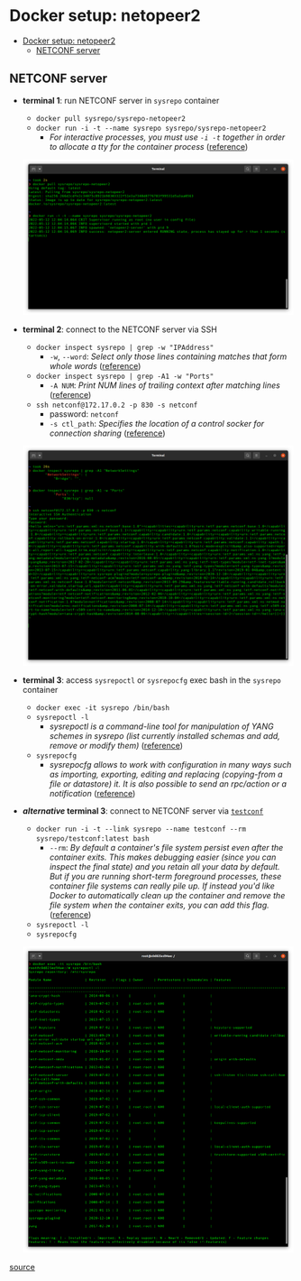 # Docker setup: netopeer2

- [Docker setup: netopeer2](#docker-setup-netopeer2)
  - [NETCONF server](#netconf-server)

## NETCONF server

- **terminal 1**: run NETCONF server in `sysrepo` container
  - `docker pull sysrepo/sysrepo-netopeer2`
  - `docker run -i -t --name sysrepo sysrepo/sysrepo-netopeer2`
    - _For interactive processes, you must use `-i -t` together in order to allocate a tty for the container process_ ([reference](https://docs.docker.com/engine/reference/run/#foreground))

  ![terminal-1](terminal-1.png)

- **terminal 2**: connect to the NETCONF server via SSH
  - `docker inspect sysrepo | grep -w "IPAddress"`
    - `-w`, `--word`: _Select only those lines containing matches that form whole words_ ([reference](https://linuxcommand.org/lc3_man_pages/grep1.html))
  - `docker inspect sysrepo | grep -A1 -w "Ports"`
    - `-A NUM`: _Print NUM lines of trailing context after matching lines_ ([reference](https://linuxcommand.org/lc3_man_pages/grep1.html))
  - `ssh netconf@172.17.0.2 -p 830 -s netconf`
    - password: `netconf`
    - `-s ctl_path`: _Specifies the location of a control socker for connection sharing_ ([reference](https://linux.die.net/man/1/ssh))

  ![terminal-2](terminal-2.png)

- **terminal 3**: access `sysrepoctl` or `sysrepocfg` exec bash in the `sysrepo` container
  - `docker exec -it sysrepo /bin/bash`
  - `sysrepoctl -l`
    - _sysrepoctl is a command-line tool for manipulation of YANG schemes in sysrepo (list currently installed schemas and add, remove or modify them)_ ([reference](https://manpages.debian.org/unstable/sysrepo/sysrepoctl.1.en.html))
  - `sysrepocfg`
    - _sysrepocfg allows to work with configuration in many ways such as importing, exporting, editing and replacing (copying-from a file or datastore) it. It is also possible to send an rpc/action or a notification_ ([reference](https://netopeer.liberouter.org/doc/sysrepo/libyang1/html/sysrepocfg.html))
- **_alternative_ terminal 3**: connect to NETCONF server via [`testconf`](https://hub.docker.com/r/sysrepo/testconf/)
  - `docker run -i -t --link sysrepo --name testconf --rm sysrepo/testconf:latest bash`
    - `--rm`: _By default a container's file system persist even after the container exits. This makes debugging easier (since you can inspect the final state) and you retain all your data by default. But if you are running short-term foreground processes, these container file systems can really pile up. If instead you'd like Docker to automatically clean up the container and remove the file system when the container exits, you can add this flag._ ([reference](https://docs.docker.com/engine/reference/run/#clean-up---rm))
  - `sysrepoctl -l` 
  - `sysrepocfg`

  ![terminal-3](terminal-3.png)

[source](https://hub.docker.com/r/sysrepo/sysrepo-netopeer2)
